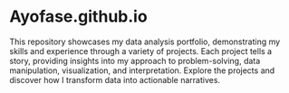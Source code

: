 # Ayofase.github.io
This repository showcases my data analysis portfolio, demonstrating my skills and experience through a variety of projects. Each project tells a story, providing insights into my approach to problem-solving, data manipulation, visualization, and interpretation. Explore the projects and discover how I transform data into actionable narratives.
